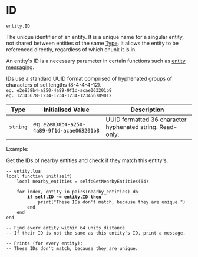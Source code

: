 # ID

`entity.ID`

The unique identifier of an entity. It is a unique name for a singular entity, not shared between entities of the same [Type](../../../../server/entities.md#types-and-behaviour-scripting). It allows the entity to be referenced directly, regardless of which chunk it is in.&#x20;

An entity's ID is a necessary parameter in certain functions such as [entity messaging](../../message.md).



IDs use a standard UUID format comprised of hyphenated groups of characters of set lengths (8-4-4-4-12).\
`eg. e2e838b4-a250-4a89-9f1d-acae063201b8` \
&#x20;`eg. 12345678-1234-1234-1234-123456789012`

| Type     | Initialised Value                          | Description                                               |
| -------- | ------------------------------------------ | --------------------------------------------------------- |
| `string` | eg. `e2e838b4-a250-4a89-9f1d-acae063201b8` | UUID formatted 36 character hyphenated string. Read-only. |



Example:

Get the IDs of nearby entities and check if they match this entity's.

<pre class="language-lua"><code class="lang-lua">-- entity.lua
local function init(self)
    local nearby_entities = self:GetNearbyEntities(64)
    
    for index, entity in pairs(nearby_entities) do
<strong>        if self.ID ~= entity.ID then
</strong>            print("These IDs don't match, because they are unique.") 
        end
    end
end

-- Find every entity within 64 units distance
-- If their ID is not the same as this entity's ID, print a message.

-- Prints (for every entity):
-- These IDs don't match, because they are unique.
</code></pre>
